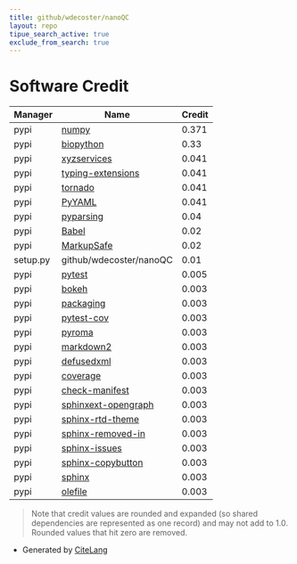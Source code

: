 ```yaml
---
title: github/wdecoster/nanoQC
layout: repo
tipue_search_active: true
exclude_from_search: true
---
```

# Software Credit

|Manager|Name|Credit|
|-------|----|------|
|pypi|[numpy](https://www.numpy.org)|0.371|
|pypi|[biopython](https://biopython.org/)|0.33|
|pypi|[xyzservices](https://github.com/geopandas/xyzservices)|0.041|
|pypi|[typing-extensions](https://typing.readthedocs.io/)|0.041|
|pypi|[tornado](http://www.tornadoweb.org/)|0.041|
|pypi|[PyYAML](https://pyyaml.org/)|0.041|
|pypi|[pyparsing](https://pypi.org/project/pyparsing)|0.04|
|pypi|[Babel](https://pypi.org/project/Babel)|0.02|
|pypi|[MarkupSafe](https://pypi.org/project/MarkupSafe)|0.02|
|setup.py|github/wdecoster/nanoQC|0.01|
|pypi|[pytest](https://pypi.org/project/pytest)|0.005|
|pypi|[bokeh](https://github.com/bokeh/bokeh)|0.003|
|pypi|[packaging](https://github.com/pypa/packaging)|0.003|
|pypi|[pytest-cov](https://github.com/pytest-dev/pytest-cov)|0.003|
|pypi|[pyroma](https://pypi.org/project/pyroma)|0.003|
|pypi|[markdown2](https://pypi.org/project/markdown2)|0.003|
|pypi|[defusedxml](https://pypi.org/project/defusedxml)|0.003|
|pypi|[coverage](https://pypi.org/project/coverage)|0.003|
|pypi|[check-manifest](https://pypi.org/project/check-manifest)|0.003|
|pypi|[sphinxext-opengraph](https://pypi.org/project/sphinxext-opengraph)|0.003|
|pypi|[sphinx-rtd-theme](https://pypi.org/project/sphinx-rtd-theme)|0.003|
|pypi|[sphinx-removed-in](https://pypi.org/project/sphinx-removed-in)|0.003|
|pypi|[sphinx-issues](https://pypi.org/project/sphinx-issues)|0.003|
|pypi|[sphinx-copybutton](https://pypi.org/project/sphinx-copybutton)|0.003|
|pypi|[sphinx](https://pypi.org/project/sphinx)|0.003|
|pypi|[olefile](https://pypi.org/project/olefile)|0.003|


> Note that credit values are rounded and expanded (so shared dependencies are represented as one record) and may not add to 1.0. Rounded values that hit zero are removed.


- Generated by [CiteLang](https://github.com/vsoch/citelang)
